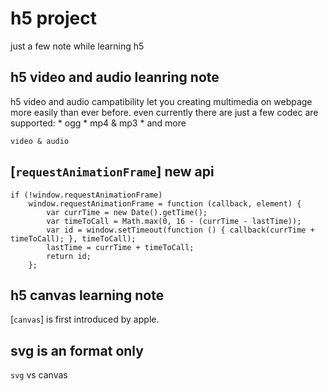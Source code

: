 # h5 project
just a few note while learning h5

## h5 video and audio leanring note
h5 video and audio campatibility let you creating multimedia on webpage more easily than ever before.
even currently there are just a few codec are supported:
	* ogg
	* mp4 & mp3
	* and more

````
video & audio
````

## [`requestAnimationFrame`] new api
````
if (!window.requestAnimationFrame)
	window.requestAnimationFrame = function (callback, element) {
	    var currTime = new Date().getTime();
	    var timeToCall = Math.max(0, 16 - (currTime - lastTime));
	    var id = window.setTimeout(function () { callback(currTime + timeToCall); }, timeToCall);
	    lastTime = currTime + timeToCall;
	    return id;
	};
````

## h5 canvas learning note
[`canvas`] is first introduced by apple.

## svg is an format only
`svg` vs canvas
